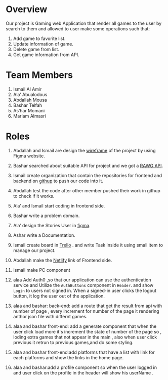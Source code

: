 # Overview 
Our project is Gaming web Application that render all games 
to the user by search to them and allowed to user make 
some operations such that:
1. Add game to favorite list.
2. Update information of game.
3. Delete game from list.
4. Get game information from API.
# Team Members 
1. Ismail Al Amir
2. Ala’ Abualodous
3. Abdallah Mousa
4. Bashar Telfah 
5. As’har Momani
6. Mariam Almasri
# Roles
1. Abdallah and Ismail  are design the [wireframe](https://www.figma.com/file/d53NTOdQD0KVCc0HShPhEw/games-website?node-id=0%3A1) of the 
project by using Figma website. 
2. Bashar searched about suitable API for project and we 
got a [RAWG API](https://rawg.io/apidocs).

3. Ismail create organization that contain the repositories 
for frontend and backend on [githup](https://github.com/GameProject301) to push our code 
into it.

4. Abdallah test the code after other member pushed their
work in githup to check if it works.
5. Ala’ and Ismail start coding in frontend side. 
6. Bashar write a problem domain.
7. Ala’ design the Stories User in [figma](https://www.figma.com/file/hqbMieMPfvR7jbft7p5tPo/Untitled?node-id=0%3A1).
8. Ashar write a Documentation.
9. Ismail create board in [Trello](https://trello.com/b/29wj3j73/games-301) . and write Task inside 
it using small item to manage our project.
10. Abdallah make the [Netlify](https://github.com/orgs/GameProject301/repositories) link of Frontend side.
11. Ismail make PC component
12. alaa  Add Auth0 ,so that our application can use the authentication service and Utilize the `AuthButtons` component in  `Header`. and show `Login` to users not signed in. When a signed-in user clicks the logout button, it  log the user out of the application.

13. alaa and bashar: back-end: add a route that get the result from api with number of page , every increment 
for number of the page it rendering anthor json file with differnt games. 

14. alaa and bashar front-end: add a generate component that when the user click load more it's increment the state of number of the page so , loding extra games that not appear in the main , also when user click previous it retrun to previous games,and do some styling.

15. alaa and bashar front-end:add platforms that have a list with link for each platforms and show the links in the home page.
15.  alaa and bashar:add a profile component so when the user logged in  and user click on the profile in the header will show his userName .
